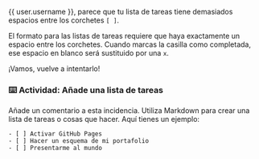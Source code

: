 {{ user.username }}, parece que tu lista de tareas tiene demasiados espacios entre los corchetes `[ ]`.

El formato para las listas de tareas requiere que haya exactamente un espacio entre los corchetes. Cuando marcas la casilla como completada, ese espacio en blanco será sustituido por una `x`.

¡Vamos, vuelve a intentarlo!

### :keyboard: Actividad: Añade una lista de tareas

Añade un comentario a esta incidencia. Utiliza Markdown para crear una lista de tareas o cosas que hacer. Aquí tienes un ejemplo:

```
- [ ] Activar GitHub Pages
- [ ] Hacer un esquema de mi portafolio
- [ ] Presentarme al mundo
```
